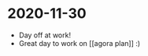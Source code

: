 # 2020-11-30

- Day off at work!
- Great day to work on [[agora plan]] :)

[//begin]: # "Autogenerated link references for markdown compatibility"
[agora-plan]: ../agora-plan "Agora Plan"
[//end]: # "Autogenerated link references"